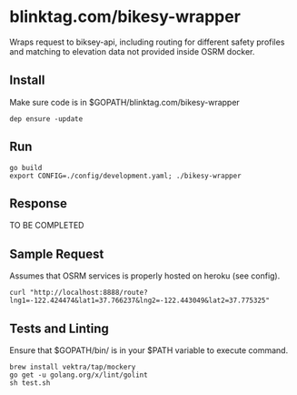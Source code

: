 # blinktag.com/bikesy-wrapper

Wraps request to biksey-api, including routing for different safety profiles and matching to elevation data not provided inside OSRM docker.

## Install

Make sure code is in
$GOPATH/blinktag.com/bikesy-wrapper

```
dep ensure -update
```

## Run

```
go build
export CONFIG=./config/development.yaml; ./bikesy-wrapper
```

## Response
TO BE COMPLETED

## Sample Request
Assumes that OSRM services is properly hosted on heroku (see config).
```
curl "http://localhost:8888/route?lng1=-122.424474&lat1=37.766237&lng2=-122.443049&lat2=37.775325"
```

## Tests and Linting
Ensure that $GOPATH/bin/ is in your $PATH variable to execute command.
```
brew install vektra/tap/mockery
go get -u golang.org/x/lint/golint
sh test.sh
```
